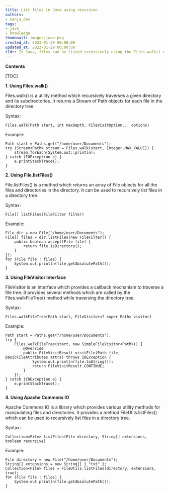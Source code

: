 ```yaml
---
title: List files in Java using recursion
authors:
- nanja_dev
tags:
- java
- knowledge
thumbnail: images/java.png
created_at: 2023-01-29 00:00:00
updated_at: 2023-01-29 00:00:00
tldr: In Java, files can be listed recursively using the Files.walk() or Files.find() methods.
---
```


**Contents**

[TOC]

**1. Using Files.walk()**

Files.walk() is a utility method which recursively traverses a given directory and its subdirectories. It returns a Stream of Path objects for each file in the directory tree.

Syntax:

```
Files.walk(Path start, int maxDepth, FileVisitOption... options)
```

Example:

```
Path start = Paths.get("/home/user/Documents");
try (Stream<Path> stream = Files.walk(start, Integer.MAX_VALUE)) {
    stream.forEach(System.out::println);
} catch (IOException e) {
    e.printStackTrace();
}
```

**2. Using File.listFiles()**

File.listFiles() is a method which returns an array of File objects for all the files and directories in the directory. It can be used to recursively list files in a directory tree.

Syntax:

```
File[] listFiles(FileFilter filter)
```

Example:

```
File dir = new File("/home/user/Documents");
File[] files = dir.listFiles(new FileFilter() {
    public boolean accept(File file) {
        return file.isDirectory();
    }
});
for (File file : files) {
    System.out.println(file.getAbsolutePath());
}
```

**3. Using FileVisitor Interface**

FileVisitor is an interface which provides a callback mechanism to traverse a file tree. It provides several methods which are called by the Files.walkFileTree() method while traversing the directory tree.

Syntax:

```
Files.walkFileTree(Path start, FileVisitor<? super Path> visitor)
```

Example:

```
Path start = Paths.get("/home/user/Documents");
try {
    Files.walkFileTree(start, new SimpleFileVisitor<Path>() {
        @Override
        public FileVisitResult visitFile(Path file, BasicFileAttributes attrs) throws IOException {
            System.out.println(file.toString());
            return FileVisitResult.CONTINUE;
        }
    });
} catch (IOException e) {
    e.printStackTrace();
}
```

**4. Using Apache Commons IO**

Apache Commons IO is a library which provides various utility methods for manipulating files and directories. It provides a method FileUtils.listFiles() which can be used to recursively list files in a directory tree.

Syntax:

```
Collection<File> listFiles(File directory, String[] extensions, boolean recursive)
```

Example:

```
File directory = new File("/home/user/Documents");
String[] extensions = new String[] { "txt" };
Collection<File> files = FileUtils.listFiles(directory, extensions, true);
for (File file : files) {
    System.out.println(file.getAbsolutePath());
}
```
